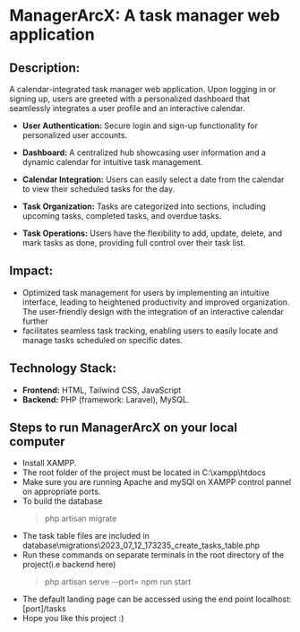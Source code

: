 # ManagerArcX: A task manager web application
## Description: 
A calendar-integrated task manager web application. Upon logging in or signing up, users are greeted
with a personalized dashboard that seamlessly integrates a user profile and an interactive calendar.

- **User Authentication:** Secure login and sign-up functionality for personalized user accounts.
  
- **Dashboard:** A centralized hub showcasing user information and a dynamic calendar for intuitive task management.

- **Calendar Integration:** Users can easily select a date from the calendar to view their scheduled tasks for the day.

- **Task Organization:** Tasks are categorized into sections, including upcoming tasks, completed tasks, and overdue tasks.

- **Task Operations:** Users have the flexibility to add, update, delete, and mark tasks as done, providing full control over their task list.

## Impact: 

- Optimized task management for users by implementing an intuitive interface, leading to heightened productivity and improved organization. The user-friendly design with the integration of an interactive calendar further
- facilitates seamless task tracking, enabling users to easily locate and manage tasks scheduled on specific dates.
  
## Technology Stack:

- **Frontend:** HTML, Tailwind CSS, JavaScript
- **Backend:** PHP (framework: Laravel), MySQL.


## Steps to run ManagerArcX on your local computer
- Install XAMPP.
- The root folder of the project must be located in C:\xampp\htdocs
- Make sure you are running Apache and mySQl on XAMPP control pannel on appropriate ports.
- To build the database
  > php artisan migrate
- The task table files are included in database\migrations\2023_07_12_173235_create_tasks_table.php
- Run these commands on separate terminals in the root directory of the project(i.e backend here)
  > php artisan serve --port=<port>
  > npm run start
- The default landing page can be accessed using the end point localhost:[port]/tasks
- Hope you like this project :)
